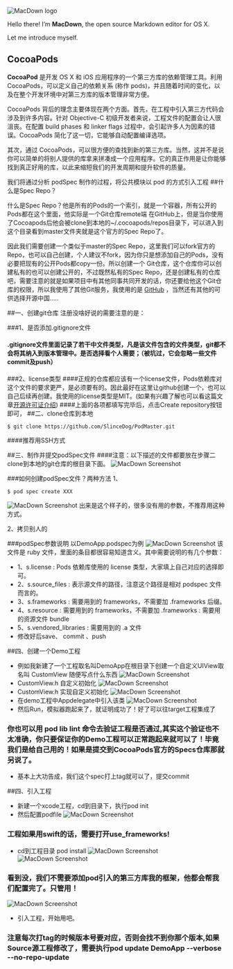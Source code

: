 
![MacDown logo](http://macdown.uranusjr.com/static/base/img/logo-160.png)

Hello there! I’m **MacDown**, the open source Markdown editor for OS X.

Let me introduce myself.



## CocoaPods

**CocoaPod**  是开发 OS X 和 iOS 应用程序的一个第三方库的依赖管理工具。利用 CocoaPods，可以定义自己的依赖关系 (称作 pods)，并且随着时间的变化，以及在整个开发环境中对第三方库的版本管理非常方便。

CocoaPods 背后的理念主要体现在两个方面。首先，在工程中引入第三方代码会涉及到许多内容。针对 Objective-C 初级开发者来说，工程文件的配置会让人很沮丧。在配置 build phases 和 linker flags 过程中，会引起许多人为因素的错误。CocoaPods 简化了这一切，它能够自动配置编译选项。

其次，通过 CocoaPods，可以很方便的查找到新的第三方库。当然，这并不是说你可以简单的将别人提供的库拿来拼凑成一个应用程序。它的真正作用是让你能够找到真正好用的库，以此来缩短我们的开发周期和提升软件的质量。


我们将通过分析 podSpec 制作的过程，将公共模块以 pod 的方式引入工程
##什么是Spec Repo？

什么是Spec Repo？他是所有的Pods的一个索引，就是一个容器，所有公开的Pods都在这个里面，他实际是一个Git仓库remote端
在GitHub上，但是当你使用了Cocoapods后他会被clone到本地的~/.cocoapods/repos目录下，可以进入到这个目录看到master文件夹就是这个官方的Spec Repo了。

因此我们需要创建一个类似于master的Spec Repo，这里我们可以fork官方的Repo，也可以自己创建，个人建议不fork，因为你只是想添加自己的Pods，没有必要把现有的公开Pods都copy一份。所以创建一个 Git仓库，这个仓库你可以创建私有的也可以创建公开的，不过既然私有的Spec Repo，还是创建私有的仓库吧，需要注意的就是如果项目中有其他同事共同开发的话，你还要给他这个Git仓库的权限，所以我使用了其他Git服务，我使用的是
[GitHub](https://github.com/SlinceDog/PodMaster) ，当然还有其他的可供选择开源中国.....

##一、创建git仓库
注册没啥好说的需要注意的是：


###1、是否添加.gitignore文件
#### .gitignore文件里面记录了若干中文件类型，凡是该文件包含的文件类型，git都不会将其纳入到版本管理中。是否选择看个人需要；（被坑过，它会忽略一些文件commit及push）
###2、license类型
####正规的仓库都应该有一个license文件，Pods依赖库对这个文件的要求更严，是必须要有的。因此最好在这里让github创建一个，也可以自己后续再创建。我使用的license类型是MIT。(如果有兴趣了解也可以看这篇文章[开源许可证介绍](http://www.ruanyifeng.com/blog/2011/05/how_to_choose_free_software_licenses.html))
####上面的各项都填写完毕后，点击Create repository按钮即可，
##二、clone仓库到本地
```
$ git clone https://github.com/SlinceDog/PodMaster.git  
```

####推荐用SSH方式

##三、制作并提交podSpec文件
####注意：以下描述的文件都要放在步骤二clone到本地的git仓库的根目录下面。
![MacDown Screenshot](https://ww3.sinaimg.cn/large/006tNc79jw1fcozu2a9frj30xs0jyta2.jpg)

###如何创建podSpec文件？两种方法
1、
```
$ pod spec create XXX 
```
![MacDown Screenshot](https://ww1.sinaimg.cn/large/006tNc79gy1fcozuhz735j31kw1124ax.jpg)
出来是这个样子的，很多没有用的参数，不推荐用这种方式。

2、拷贝别人的

###podSpec参数说明
以DemoApp.podspec为例
![MacDown Screenshot](https://ww1.sinaimg.cn/large/006tNc79gy1fcozuyi5g7j317o0jugr1.jpg)
该文件是 ruby 文件，里面的条目都很容易知道含义。其中需要说明的有几个参数：

* 1、s.license : Pods 依赖库使用的 license 类型，大家填上自己对应的选择即可。
* 2、s.source_files : 表示源文件的路径，注意这个路径是相对 podspec 文件而言的。
* 3、s.frameworks : 需要用到的 frameworks，不需要加 .frameworks 后缀。
* 4、s.resource : 需要用到的 frameworks，不需要加 .frameworks : 需要用的资源文件 bundle
* 5、s.vendored_libraries : 需要用到的 .a 文件
* 修改好后save、 commit 、push 

##四、创建一个Demo工程
* 例如我新建了一个工程取名叫DemoApp在根目录下创建一个自定义UIView取名叫 CustomView 随便写点什么东西
![MacDown Screenshot](https://ww4.sinaimg.cn/large/006tNc79jw1fcp03tikh4j315q0n20vv.jpg)
* CustomView.h 自定义初始化
![MacDown Screenshot](https://ww2.sinaimg.cn/large/006tNc79gy1fcp06d650xj317u0s0n34.jpg)
* CustomView.h 实现自定义初始化
![MacDown Screenshot](https://ww2.sinaimg.cn/large/006tNc79gy1fcp0778rltj317m0wmdpk.jpg)
* 在demo工程中Appdelegate中引入该类
![MacDown Screenshot](https://ww2.sinaimg.cn/large/006tNc79gy1fcp0b3ijnij31kw0vztu4.jpg)
* 然后Run，模拟器跑起来了，就证明成功了！好了可以往target工程集成了
### 你也可以用 pod lib lint  命令去验证工程是否通过,其实这个验证也不太准确，你只要保证你的Demo工程可以正常跑起来就可以了！毕竟我们是给自己用的！如果是提交到CocoaPods官方的Specs仓库那就另说了。
* 基本上大功告成，我们这个spec打上tag就可以了，提交commit

##四、引入工程
* 新建一个xcode工程，cd到目录下，执行pod init
* 然后配置podfile
![MacDown Screenshot](https://ww2.sinaimg.cn/large/006tNc79jw1fcp0sds0juj31kw0rdq7x.jpg)
### 工程如果用swift的话，需要打开use_frameworks!
* cd到工程目录 pod install 
![MacDown Screenshot](https://ww3.sinaimg.cn/large/006tNc79gy1fcp0xfqu82j30d60li7b9.jpg)
![MacDown Screenshot](https://ww2.sinaimg.cn/large/006tNc79gy1fcp0xj43h3j31i60nmneg.jpg)
### 看到没，我们不需要添加pod引入的第三方库我的框架，他都会帮我们配置完了。只管用！

![MacDown Screenshot](https://ww2.sinaimg.cn/large/006tNc79jw1fcp135oendj319e0tunaj.jpg)
* 引入工程，开始用吧。
### 注意每次打tag的时候版本号要对应，否则会找不到你那个版本,如果Source源工程修改了，需要执行pod update DemoApp --verbose --no-repo-update



